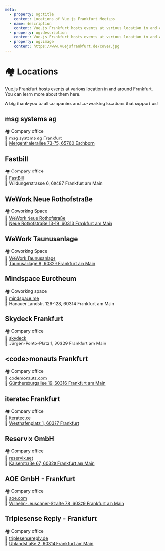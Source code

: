 ```yaml
---
meta:
  - property: og:title
    content: Locations of Vue.js Frankfurt Meetups
  - name: description
    content: Vue.js Frankfurt hosts events at various location in and around Frankfurt.
  - property: og:description
    content: Vue.js Frankfurt hosts events at various location in and around Frankfurt.
  - property: og:image
    content: https://www.vuejsfrankfurt.de/cover.jpg
---
```


# :houses: Locations

Vue.js Frankfurt hosts events at various location in and around Frankfurt. You can learn more about them here.

A big thank-you to all companies and co-working locations that support us!

## msg systems ag

:houses: Company office</br>
:link: [msg systems ag Frankfurt](https://www.msg.group/)</br>
:round_pushpin: [Mergenthalerallee 73-75, 65760 Eschborn](https://goo.gl/maps/WwZ8mrPTV6p)

## Fastbill

:houses: Company office</br>
:link: [FastBill](https://www.fastbill.com)</br>
:round_pushpin: Wildungerstrasse 6, 60487 Frankfurt am Main

## WeWork Neue Rothofstraße

:houses: Coworking Space</br>
:link: [WeWork Neue Rothofstraße](https://www.wework.com/buildings/neue-rothofstrasse-13-19--frankfurt)</br>
:round_pushpin: [Neue Rothofstraße 13-19, 60313 Frankfurt am Main](https://goo.gl/maps/G7N5yDs5GFm)

## WeWork Taunusanlage

:houses: Coworking Space</br>
:link: [WeWork Taunusanlage](https://www.wework.com/de-DE/buildings/taunusanlage-8--frankfurt)</br>
:round_pushpin: [Taunusanlage 8, 60329 Frankfurt am Main](https://goo.gl/maps/QG5BnuobBy72)

## Mindspace Eurotheum

:houses: Coworking space</br>
:link: [mindspace.me](https://mindspace.me/frankfurt)</br>
:round_pushpin: Hanauer Landstr. 126-128, 60314 Frankfurt am Main

## Skydeck Frankfurt

:houses: Company office</br>
:link: [skydeck](https://skydeck.deutschebahn.com/)</br>
:round_pushpin: Jürgen-Ponto-Platz 1, 60329 Frankfurt am Main

## &lt;code&gt;monauts Frankfurt

:houses: Company office</br>
:link: [codemonauts.com](https://codemonauts.com/)</br>
:round_pushpin: [Günthersburgallee 19, 60316 Frankfurt am Main](https://goo.gl/maps/GkYfxnJYZK72)

## iteratec Frankfurt

:houses: Company office</br>
:link: [iteratec.de](https://www.iteratec.de/unternehmen/frankfurt/)</br>
:round_pushpin: [Westhafenplatz 1, 60327 Frankfurt](https://www.google.de/maps/search/50.101248,8.663862)

## Reservix GmbH

:houses: Company office</br>
:link: [reservix.net](https://www.reservix.net/)</br>
:round_pushpin: [Kaiserstraße 67, 60329 Frankfurt am Main](https://goo.gl/maps/aycsN29GCugCBMkG7)

## AOE GmbH - Frankfurt

:houses: Company office</br>
:link: [aoe.com](https://www.aoe.com)</br>
:round_pushpin: [Wilhelm-Leuschner-Straße 78, 60329 Frankfurt am Main](https://goo.gl/maps/ghrxgcV8NwtJK5KJ6)

## Triplesense Reply - Frankfurt

:houses: Company office</br>
:link: [triplesensereply.de](https://www.triplesensereply.de/)</br>
:round_pushpin: [Uhlandstraße 2, 60314 Frankfurt am Main](https://goo.gl/maps/TcGsNvBBNjL6FyDT6)
